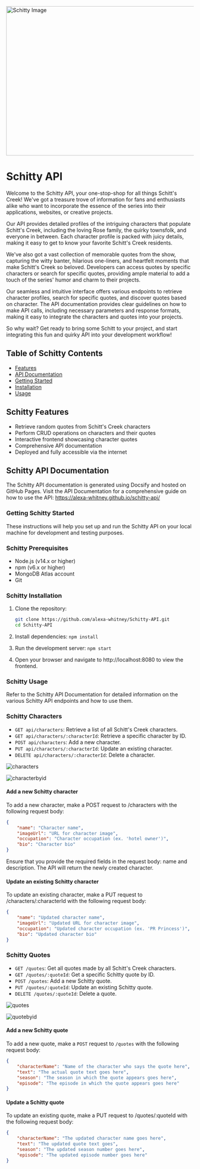 <img src="./images/schitty.png" alt="Schitty Image" width="650" height="400">

# Schitty API

Welcome to the Schitty API, your one-stop-shop for all things Schitt's Creek! We've got a treasure trove of information for fans and enthusiasts alike who want to incorporate the essence of the series into their applications, websites, or creative projects.

Our API provides detailed profiles of the intriguing characters that populate Schitt's Creek, including the loving Rose family, the quirky townsfolk, and everyone in between. Each character profile is packed with juicy details, making it easy to get to know your favorite Schitt's Creek residents.

We've also got a vast collection of memorable quotes from the show, capturing the witty banter, hilarious one-liners, and heartfelt moments that make Schitt's Creek so beloved. Developers can access quotes by specific characters or search for specific quotes, providing ample material to add a touch of the series' humor and charm to their projects.

Our seamless and intuitive interface offers various endpoints to retrieve character profiles, search for specific quotes, and discover quotes based on character. The API documentation provides clear guidelines on how to make API calls, including necessary parameters and response formats, making it easy to integrate the characters and quotes into your projects.

So why wait? Get ready to bring some Schitt to your project, and start integrating this fun and quirky API into your development workflow!

## Table of Schitty Contents

- [Features](#schitty-features)
- [API Documentation](#schitty-api-documentation)
- [Getting Started](#getting-schitty-started)
- [Installation](#schitty-installation)
- [Usage](#schitty-usage)


## Schitty Features

- Retrieve random quotes from Schitt's Creek characters
- Perform CRUD operations on characters and their quotes
- Interactive frontend showcasing character quotes
- Comprehensive API documentation
- Deployed and fully accessible via the internet

## Schitty API Documentation

The Schitty API documentation is generated using Docsify and hosted on GitHub Pages. Visit the API Documentation for a comprehensive guide on how to use the API: https://alexa-whitney.github.io/schitty-api/

### Getting Schitty Started

These instructions will help you set up and run the Schitty API on your local machine for development and testing purposes.

### Schitty Prerequisites

- Node.js (v14.x or higher)
- npm (v6.x or higher)
- MongoDB Atlas account
- Git

### Schitty Installation

1. Clone the repository:
   ```bash
   git clone https://github.com/alexa-whitney/Schitty-API.git
   cd Schitty-API
   ```

2. Install dependencies:
    ``` npm install ```

3. Run the development server:
    ```npm start```

4. Open your browser and navigate to http://localhost:8080 to view the frontend.

### Schitty Usage

Refer to the Schitty API Documentation for detailed information on the various Schitty API endpoints and how to use them.

### Schitty Characters
- `GET api/characters`: Retrieve a list of all Schitt's Creek characters.
- `GET api/characters/:characterId`: Retrieve a specific character by ID.
- `POST api/characters`: Add a new character.
- `PUT api/characters/:characterId`: Update an existing character.
- `DELETE api/characters/:characterId`: Delete a character.

![characters](./images/characters.png)

![characterbyid](./images/character2.png)

#### Add a new Schitty character
To add a new character, make a POST request to /characters with the following request body:
```json
{
    "name": "Character name",
    "imageUrl": "URL for character image",
    "occupation": "Character occupation (ex. 'hotel owner')",
    "bio": "Character bio"
}
```
Ensure that you provide the required fields in the request body: name and description. The API will return the newly created character.

#### Update an existing Schitty character
To update an existing character, make a PUT request to /characters/:characterId with the following request body:
```json
{
    "name": "Updated character name",
    "imageUrl": "Updated URL for character image",
    "occupation": "Updated character occupation (ex. 'PR Princess')",
    "bio": "Updated character bio"
}
```

### Schitty Quotes

- `GET /quotes`: Get all quotes made by all Schitt's Creek characters.
- `GET /quotes/:quoteId`: Get a specific Schitty quote by ID.
- `POST /quotes`: Add a new Schitty quote.
- `PUT /quotes/:quoteId`: Update an existing Schitty quote.
- `DELETE /quotes/:quoteId`: Delete a quote.

![quotes](./images/quotes.png)

![quotebyid](./images/quote2.png)

#### Add a new Schitty quote
To add a new quote, make a `POST` request to `/quotes` with the following request body:
```json
{
    "characterName": "Name of the character who says the quote here",
    "text": "The actual quote text goes here",
    "season": "The season in which the quote appears goes here",
    "episode": "The episode in which the quote appears goes here"
}
```

#### Update a Schitty quote
To update an existing quote, make a PUT request to /quotes/:quoteId with the following request body:
```json
{
    "characterName": "The updated character name goes here",
    "text": "The updated quote text goes",
    "season": "The updated season number goes here",
    "episode": "The updated episode number goes here"
}
```
